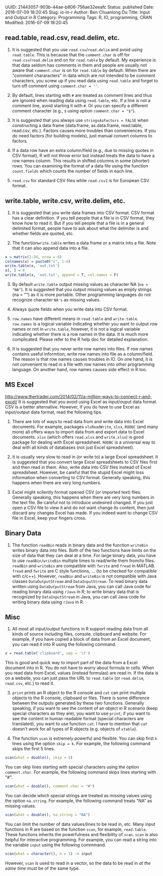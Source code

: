 UUID: 21443057-903b-44ae-b806-756ae32eeafc
Status: published
Date: 2016-07-09 18:20:45
Slug: io-in-r
Author: Ben Chuanlong Du
Title: Input and Output in R
Category: Programming
Tags: R, IO, programming, CRAN
Modified: 2016-07-09 18:20:45

## read.table, read.csv, read.delim, etc.
1. It is suggested that you use `read.csv`/`read.delim` and avoid using `read.table`.
This is because that the `comment.char` is off for `read.csv`/`read.delim` and on for `read.table` by default. 
My experience is that data seldom has comments in them 
and people are usually not aware that `comment.char` is on for `read.table` by default. 
When there are "comment chararacters" in data which are not intended to be comment characters,
you screw up if you read data using `read.table` and forget to turn off comment using `comment.char = ''`. 

2. By default, 
lines starting with `#` are treated as comment lines 
and thus are ignored when reading data using `read.table`, etc.
If a line is not a comment line, 
avoid starting it with `#`. 
Or you can specify a different comment character 
(e.g., `$` using option `comment.char = "$"`).

3. It is suggested that you always use `stringsAsFactors = FALSE` 
when constructing a data frame (data.frame, as.data.frame, read.table, read.csv, etc.).
Factors causes more troubles than conveniences. 
If you do need factors (for building models),
just manual convert columns to factors.

1. If a data row have an extra column/field (e.g., due to missing quotes in CSV format),
R will not throw error but instead treats the data to have a row names column. 
This results in shifted columns in some (shorter) rows. 
You can examining the format of a data file 
using the function `count.fields` 
which counts the number of fields in each line.

1. `read.csv` for standard CSV files while `read.csv2` is for European CSV format. 

## write.table, write.csv, write.delim, etc.

1. It is suggested that you write data frames into CSV format.
CSV format has a clear definition. 
If you tell people that a file is in CSV format,
they know how to read it. 
But if you tell people that a file is in a general delimited format,
people have to ask about what the delimiter is 
and whether fields are quoted, etc.

1. The function`write.table` writes a data frame or a matrix into a file. 
Note that it can also append data into a file. 
```R
x = matrix(1:24, nrow = 6)
colnames(x) = paste0("x", 1:4)
write.table(x, 'out.txt')
x[, ] = 0
write.table(x, 'out.txt', append = T, col.names = F)
```

3. By default `write.table` output missing values as character NA (`na = "NA"`). 
It is suggested that you output missing values as empty strings (na = "") as it is more portable. 
Other programming languages do not recognize character `NA's` as missing values. 

2. Always quote fields when you write data into CSV format.

0. `row.names` have different means in `read.table` and `write.table`.
`row.names` is a logical variable indicating 
whether you want to output row names or not in `write.table`,
however, it is not a logical variable indicating whether there is a row names in the data.
It is much more complicated. 
Please refer to the R help doc for detailed explanation.

1. It is suggested that you never write row names into files. 
If row names contains useful informtion, 
write row names into file as a column/field.
The reason is that row names causes troubles in IO. 
On one hand,
it is not convenient to read in a file 
with row names into other programming language. 
On another hand,
row names causes side effect in R too.

## MS Excel
<http://www.thertrader.com/2014/02/11/a-million-ways-to-connect-r-and-excel/>
It is suggested that you avoid using Excel as input/ouput data format. 
CSV is a better alternative.
However, 
if you do have to use Excel as input/output data format,
read the following tips.

1. There are lots of ways to read data from and write data into Excel documents. 
For example, 
packages `xlsReadWrite`, `xlsx`, `RODBC` 
(and many more) all offers ways to import data from and export data to Excel documents. 
`xlsx` (which offers `read.xlsx` and `write.xlsx`) is good package for dealing with Excel spreadsheet.
`RODBC` is a universal way to deal with all kinds of databases 
(not just Excel spreadsheet). 

2. It is usually very slow to read in (or write to) a large Excel spreadsheet.
It is suggested that you convert large Excel spreadsheets to CSV files first 
and then read in them.
Also, write data into CSV files instead of Excel spreadsheet.
However, 
be careful that the stupid Excel might loss information when converting to CSV format.
Generally speaking, 
this happens when there are very long numbers.

3. Excel might scilently format opened CSV (or imported text) files. 
Generally speaking,
this happens when there are very long numbers in the text file.
Be careful not to introduce undesired changed. 
If you just open a CSV file to view it and do not want change its content, 
then just discard any changes Excel has made. 
If you indeed want to change CSV file in Excel, 
keep your fingers cross. 

## Binary Data

1. The function `readBin` reads in binary data 
and the function `writeBin` writes binary data into files. 
Both of the two functions have limits on the size of data that they can deal at a time. 
For large binary data, 
you have to use `readBin/writeBin` multiple times to read/write them from/to files.
`readBin` and `writeBin` are compatible with `fwrite` and `fread` in MATLAB. 
`fread` and `fwrite` are C style functions, ... (to be checked for compatible with c/c++). 
However, `readBin` and `writeBin` is not compatible with 
Java classes `DataOutputStream` and `DataInputStream`. 
To read binary data written using `DataOutputStream` from Java, 
you can call Java code for reading binary data using `rJava` in R; 
to write binary data that is recognized by `DataInputStream` in Java, 
you can call Java code for writing binary data using `rJava` in R.

## Misc
1. All most all input/output functions in R support reading data 
from all kinds of source including files, console, clipboard and website.
For example, 
if you have copied a block of data from an Excel document, 
you can read it into R using the following command.
```R
x = read.table('clipboard', sep = '\t')
```
This is good and quick way to import part of the data from a Excel document into in R. 
You do not have to worry about formula in cells. 
When you read data from Excel, values (instead formulas) are read in.
If the data is on a website, 
you can just pass the URL to `read.table` (or `read.delim`, `read.csv`, etc.) to read it.

3. `print` prints an R object to the R console 
and `cat` can print multiple objects to the R console, clipboard or files. 
There is some difference between the outputs generated by these two functions.
Generally speaking, 
if you want to see the content of an object in R scenario 
(keep special characters as they are), 
you want to use `print`; 
if you want to see the content in human readable format
(special characters are translated), 
you want to use function `cat`.
I have to mention that `cat` doesn't work for all types of R objects 
(e.g. objects of `xtable`).

4. The function `scan` is extremely powerful and flexible. 
You can skip first `k` lines using the option `skip = k`.
For example, 
the following command skips the first 5 lines.
```R
scan(what = double(), skip = 5)
```
You can skip lines starting with special characters using the option `comment.char`.
For example, 
the following command skips lines starting with "#".
```R
scan(what = double(), comment.char = "#")
```
You can decide which special strings are treated as missing values using the option `na.string`.
For example,
the following command treats "NA" as missing values.
```R
scan(what = double(), na.string = "NA")
```
You can limit the number of data values/lines to be read in, etc.
Many input functions in R are based on the function `scan`, 
for example, `read.table`.
These functions inherits the powerfulness and flexibility of `scan`. 
`scan` is also helpful for interactive programming. 
For example, you can read a string into the variable `input` using the following commmand.
```R
scan(what = character(), n = 1) -> input  
```
However, `scan` is used to read in a vector, 
so the data to be read in *at the same time* must be of the same type. 


